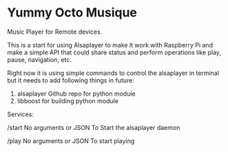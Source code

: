 # Yummy Octo Musique

Music Player for Remote devices.

This is a start for using Alsaplayer to make it work with Raspberry Pi and make a simple API that could share status and perform operations like play, pause, navigation, etc.

Right now it is using simple commands to control the alsaplayer in terminal but it needs to add following things in future:

1. alsaplayer Github repo for python module
1. libboost for building python module


Services:

/start No arguments or JSON
    To Start the alsaplayer daemon

/play No arguments or JSON
    To start playing 



